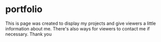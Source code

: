 # portfolio
This is page was created to display my projects and give viewers a little information about me. 
There's also ways for viewers to contact me if necessary.
Thank you